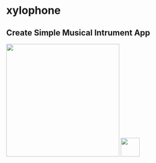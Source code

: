 # xylophone
## Create Simple Musical Intrument App

<img src="https://user-images.githubusercontent.com/106425118/173782764-b53f3d34-d7e2-4f16-bd6b-81ad7f813238.png" width="300">

<img src="https://user-images.githubusercontent.com/106425118/173783057-bad35370-e71d-4428-944b-41d199b1cf51.png" height="50">
